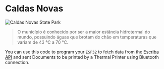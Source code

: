 # Caldas Novas

![Caldas Novas State Park](https://upload.wikimedia.org/wikipedia/commons/thumb/2/26/Guardado_na_memória.JPG/960px-Guardado_na_memória.JPG)

> O município é conhecido por ser a maior estância hidrotermal do mundo, possuindo águas que brotam do chão em temperaturas que variam de 43 °C a 70 °C.

You can use this code to program your `ESP32` to fetch data from the [Escriba API](https://github.com/macielti/escriba) and sent Documents to be printed by a Thermal Printer using Bluetooth connection.